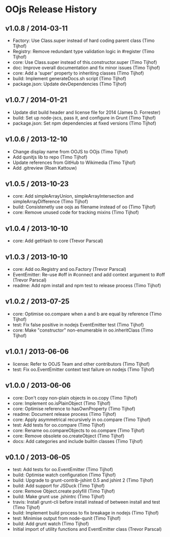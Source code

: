 # OOjs Release History

## v1.0.8 / 2014-03-11
* Factory: Use Class.super instead of hard coding parent class (Timo Tijhof)
* Registry: Remove redundant type validation logic in #register (Timo Tijhof)
* core: Use Class.super instead of this.constructor.super (Timo Tijhof)
* doc: Improve overall documentation and fix minor issues (Timo Tijhof)
* core: Add a 'super' property to inheriting classes (Timo Tijhof)
* build: Implement generateDocs.sh script (Timo Tijhof)
* package.json: Update devDependencies (Timo Tijhof)

## v1.0.7 / 2014-01-21
* Update dist build header and license file for 2014 (James D. Forrester)
* build: Set up node-jscs, pass it, and configure in Grunt (Timo Tijhof)
* package.json: Set npm dependencies at fixed versions (Timo Tijhof)

## v1.0.6 / 2013-12-10
* Change display name from OOJS to OOjs (Timo Tijhof)
* Add qunitjs lib to repo (Timo Tijhof)
* Update references from GitHub to Wikimedia (Timo Tijhof)
* Add .gitreview (Roan Kattouw)

## v1.0.5 / 2013-10-23

* core: Add simpleArrayUnion, simpleArrayIntersection and simpleArrayDifference (Timo Tijhof)
* build: Consistenetly use oojs as filename instead of oo (Timo Tijhof)
* core: Remove unused code for tracking mixins (Timo Tijhof)

## v1.0.4 / 2013-10-10

* core: Add getHash to core (Trevor Parscal)

## v1.0.3 / 2013-10-10

* core: Add oo.Registry and oo.Factory (Trevor Parscal)
* EventEmitter: Re-use #off in #connect and add context argument to #off (Trevor Parscal)
* readme: Add npm install and npm test to release process (Timo Tijhof)

## v1.0.2 / 2013-07-25

* core: Optimise oo.compare when a and b are equal by reference (Timo Tijhof)
* test: Fix false positive in nodejs EventEmitter test (Timo Tijhof)
* core: Make "constructor" non-enumerable in oo.inheritClass (Timo Tijhof)

## v1.0.1 / 2013-06-06

* license: Refer to OOJS Team and other contributors (Timo Tijhof)
* test: Fix oo.EventEmitter context test failure on nodejs (Timo Tijhof)

## v1.0.0 / 2013-06-06

* core: Don't copy non-plain objects in oo.copy (Timo Tijhof)
* core: Implement oo.isPlainObject (Timo Tijhof)
* core: Optimise reference to hasOwnProperty (Timo Tijhof)
* readme: Document release process (Timo Tijhof)
* core: Apply asymmetrical recursively in oo.compare (Timo Tijhof)
* test: Add tests for oo.compare (Timo Tijhof)
* core: Rename oo.compareObjects to oo.compare (Timo Tijhof)
* core: Remove obsolete oo.createObject (Timo Tijhof)
* docs: Add categories and include builtin classes (Timo Tijhof)

## v0.1.0 / 2013-06-05

* test: Add tests for oo.EventEmitter (Timo Tijhof)
* build: Optimise watch configuration (Timo Tijhof)
* build: Upgrade to grunt-contrib-jshint 0.5 and jshint 2 (Timo Tijhof)
* build: Add support for JSDuck (Timo Tijhof)
* core: Remove Object.create polyfill (Timo Tijhof)
* build: Make grunt use .jshintrc (Timo Tijhof)
* travis: Install grunt-cli before install instead of between install and test (Timo Tijhof)
* build: Implement build process to fix breakage in nodejs (Timo Tijhof)
* test: Minimise output from node-qunit (Timo Tijhof)
* build: Add grunt watch (Timo Tijhof)
* Initial import of utility functions and EventEmitter class (Trevor Parscal)
